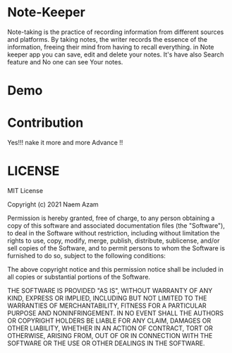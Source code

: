 # Note-Keeper

Note-taking is the practice of recording information from different sources and platforms. By taking notes, the writer records the essence of the information, freeing their mind from having to recall everything. in Note keeper app you can save, edit and delete your notes. It's have also Search feature and No one can see Your notes. 

# Demo

[](./notekeeper.PNG)


# Contribution 
Yes!!! nake it more and more Advance !!

# LICENSE
MIT License

Copyright (c) 2021 Naem Azam 

Permission is hereby granted, free of charge, to any person obtaining a copy
of this software and associated documentation files (the "Software"), to deal
in the Software without restriction, including without limitation the rights
to use, copy, modify, merge, publish, distribute, sublicense, and/or sell
copies of the Software, and to permit persons to whom the Software is
furnished to do so, subject to the following conditions:

The above copyright notice and this permission notice shall be included in all
copies or substantial portions of the Software.

THE SOFTWARE IS PROVIDED "AS IS", WITHOUT WARRANTY OF ANY KIND, EXPRESS OR
IMPLIED, INCLUDING BUT NOT LIMITED TO THE WARRANTIES OF MERCHANTABILITY,
FITNESS FOR A PARTICULAR PURPOSE AND NONINFRINGEMENT. IN NO EVENT SHALL THE
AUTHORS OR COPYRIGHT HOLDERS BE LIABLE FOR ANY CLAIM, DAMAGES OR OTHER
LIABILITY, WHETHER IN AN ACTION OF CONTRACT, TORT OR OTHERWISE, ARISING FROM,
OUT OF OR IN CONNECTION WITH THE SOFTWARE OR THE USE OR OTHER DEALINGS IN THE
SOFTWARE.
